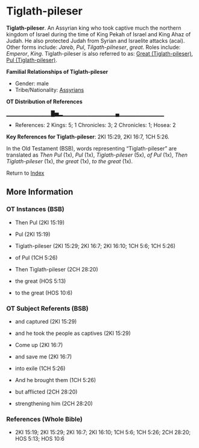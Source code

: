# Tiglath-pileser
**Tiglath-pileser**. 
An Assyrian king who took captive much the northern kingdom of Israel during the time of King Pekah of Israel and King Ahaz of Judah. He also protected Judah from Syrian and Israelite attacks (acai). 
Other forms include: 
*Jareb*, *Pul*, *Tilgath-pilneser*, *great*. 
Roles include: 
_Emperor_, _King_. 
Tiglath-pileser is also referred to as: 
[Great (Tiglath-pileser)](Great.md), [Pul (Tiglath-pileser)](Pul.md). 




**Familial Relationships of Tiglath-pileser**


* Gender: male
* Tribe/Nationality: [Assyrians](../../../groups/md/acai/Assyria.md)


**OT Distribution of References**

▁▁▁▁▁▁▁▁▁▁▁█▅▂▁▁▁▁▁▁▁▁▁▁▁▁▁▄▁▁▁▁▁▁▁▁▁▁▁
* References: 2 Kings: 5; 1 Chronicles: 3; 2 Chronicles: 1; Hosea: 2



**Key References for Tiglath-pileser**: 
2KI 15:29, 2KI 16:7, 1CH 5:26. 


In the Old Testament (BSB), words representing “Tiglath-pileser” are translated as 
*Then Pul* (1x), *Pul* (1x), *Tiglath-pileser* (5x), *of Pul* (1x), *Then Tiglath-pileser* (1x), *the great* (1x), *to the great* (1x). 




Return to [Index](00-Index.md)

## More Information

### OT Instances (BSB)

* Then Pul (2KI 15:19)

* Pul (2KI 15:19)

* Tiglath-pileser (2KI 15:29; 2KI 16:7; 2KI 16:10; 1CH 5:6; 1CH 5:26)

* of Pul (1CH 5:26)

* Then Tiglath-pileser (2CH 28:20)

* the great (HOS 5:13)

* to the great (HOS 10:6)



### OT Subject Referents (BSB)

* and captured (2KI 15:29)

* and he took the people as captives (2KI 15:29)

* Come up (2KI 16:7)

* and save me (2KI 16:7)

* into exile (1CH 5:26)

* And he brought them (1CH 5:26)

* but afflicted (2CH 28:20)

* strengthening him (2CH 28:20)



### References (Whole Bible)

* 2KI 15:19; 2KI 15:29; 2KI 16:7; 2KI 16:10; 1CH 5:6; 1CH 5:26; 2CH 28:20; HOS 5:13; HOS 10:6



